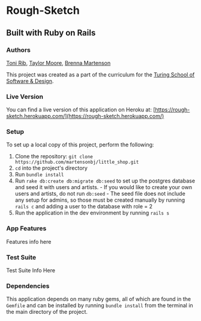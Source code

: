 # Rough-Sketch
## Built with Ruby on Rails

### Authors
[Toni Rib](http://github.com/tonirib), [Taylor Moore](https://github.com/Tman22), [Brenna Martenson](https://github.com/martensonbj)

This project was created as a part of the curriculum for the [Turing School of Software & Design](http://turing.io).

### Live Version

You can find a live version of this application on Heroku at: [https://rough-sketch.herokuapp.com/](https://rough-sketch.herokuapp.com/)

### Setup

To set up a local copy of this project, perform the following:

  1. Clone the repository: `git clone https://github.com/martensonbj/little_shop.git`
  2. `cd` into the project's directory
  3. Run `bundle install`
  4. Run `rake db:create db:migrate db:seed` to set up the postgres database and seed it with users and artists.
    - If you would like to create your own users and artists, do not run `db:seed`
    - The seed file does not include any setup for admins, so those must be created manually by running `rails c` and adding a user to the database with role = 2
  5. Run the application in the dev environment by running `rails s`

### App Features

Features info here

### Test Suite

Test Suite Info Here

### Dependencies

This application depends on many ruby gems, all of which are found in the `Gemfile` and can be installed by running `bundle install` from the terminal in the main directory of the project.

